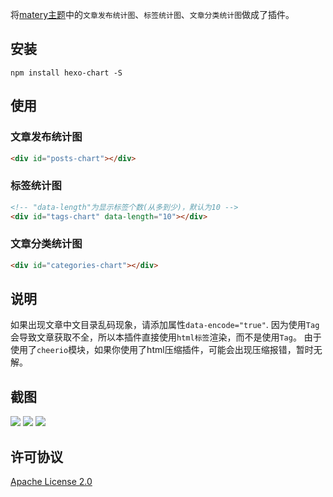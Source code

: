 将[matery主题](https://github.com/blinkfox/hexo-theme-matery)中的`文章发布统计图`、`标签统计图`、`文章分类统计图`做成了插件。
## 安装
```shell
npm install hexo-chart -S
```
## 使用
### 文章发布统计图
```html
<div id="posts-chart"></div>
```
### 标签统计图
```html
<!-- "data-length"为显示标签个数(从多到少)，默认为10 -->
<div id="tags-chart" data-length="10"></div>
```
### 文章分类统计图
```html
<div id="categories-chart"></div>
```
## 说明
如果出现文章中文目录乱码现象，请添加属性`data-encode="true"`.
因为使用`Tag`会导致文章获取不全，所以本插件直接使用`html标签`渲染，而不是使用`Tag`。
由于使用了`cheerio`模块，如果你使用了html压缩插件，可能会出现压缩报错，暂时无解。
## 截图
![](https://github.com/HCLonely/hexo-charts/raw/master/screenshot/2020-05-02-201802.png)
![](https://github.com/HCLonely/hexo-charts/raw/master/screenshot/2020-05-02-201849.png)
![](https://github.com/HCLonely/hexo-charts/raw/master/screenshot/2020-05-02-201935.png)
## 许可协议
[Apache License 2.0](https://github.com/HCLonely/hexo-charts/blob/master/LICENSE)